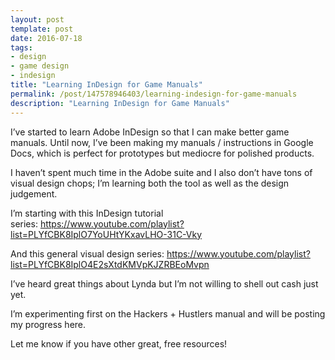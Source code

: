 ```yaml
---
layout: post
template: post
date: 2016-07-18
tags:
- design
- game design
- indesign
title: "Learning InDesign for Game Manuals"
permalink: /post/147578946403/learning-indesign-for-game-manuals
description: "Learning InDesign for Game Manuals"
---
```

<p>I’ve started to learn Adobe InDesign so that I can make better game manuals. Until now, I’ve been making my manuals / instructions in Google Docs, which is perfect for prototypes but mediocre for polished products.</p><p>I haven’t spent much time in the Adobe suite and I also don’t have tons of visual design chops; I’m learning both the tool as well as the design judgement.</p><p>I’m starting with this InDesign tutorial series:&nbsp;<a href="https://www.youtube.com/playlist?list=PLYfCBK8IplO7YoUHtYKxavLHO-31C-Vky">https://www.youtube.com/playlist?list=PLYfCBK8IplO7YoUHtYKxavLHO-31C-Vky</a></p><p>And this general visual design series:&nbsp;<a href="https://www.youtube.com/playlist?list=PLYfCBK8IplO4E2sXtdKMVpKJZRBEoMvpn">https://www.youtube.com/playlist?list=PLYfCBK8IplO4E2sXtdKMVpKJZRBEoMvpn</a></p><p>I’ve heard great things about Lynda but I’m not willing to shell out cash just yet.</p><p>I’m experimenting first on the Hackers + Hustlers manual and will be posting my progress here.</p><p>Let me know if you have other great, free resources!</p>